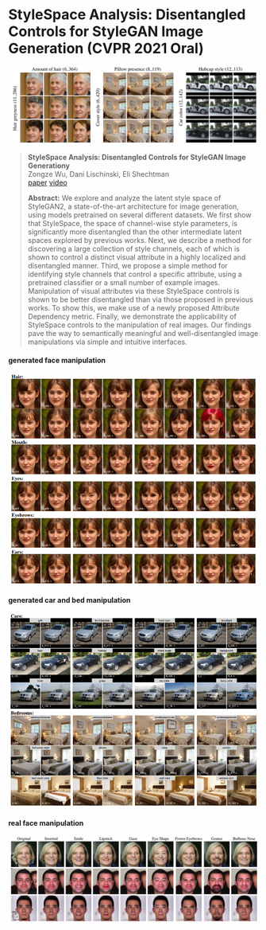 # StyleSpace Analysis: Disentangled Controls for StyleGAN Image Generation (CVPR 2021 Oral) 



![](imgs/disentanglement.png)

> **StyleSpace Analysis: Disentangled Controls for StyleGAN Image Generationy**<br>
Zongze Wu, Dani Lischinski, Eli Shechtman <br>
> [paper](https://arxiv.org/abs/2011.12799)
> [video](https://youtu.be/U7qRotRGr1w)
>
>**Abstract:** We explore and analyze the latent style space of StyleGAN2, a state-of-the-art architecture for image generation, using models pretrained on several different datasets. We first show that StyleSpace, the space of channel-wise style parameters, is significantly more disentangled than the other intermediate latent spaces explored by previous works. Next, we describe a method for discovering a large collection of style channels, each of which is shown to control a distinct visual attribute in a highly localized and disentangled manner. Third, we propose a simple method for identifying style channels that control a specific attribute, using a pretrained classifier or a small number of example images. Manipulation of visual attributes via these StyleSpace controls is shown to be better disentangled than via those proposed in previous works. To show this, we make use of a newly proposed Attribute Dependency metric. Finally, we demonstrate the applicability of StyleSpace controls to the manipulation of real images. Our findings pave the way to semantically meaningful and well-disentangled image manipulations via simple and intuitive interfaces.



#### generated face manipulation
![](imgs/ffhq.png)

#### generated car and bed manipulation
![](imgs/car_bed.png)
#### real face manipulation
![](imgs/real.png)



